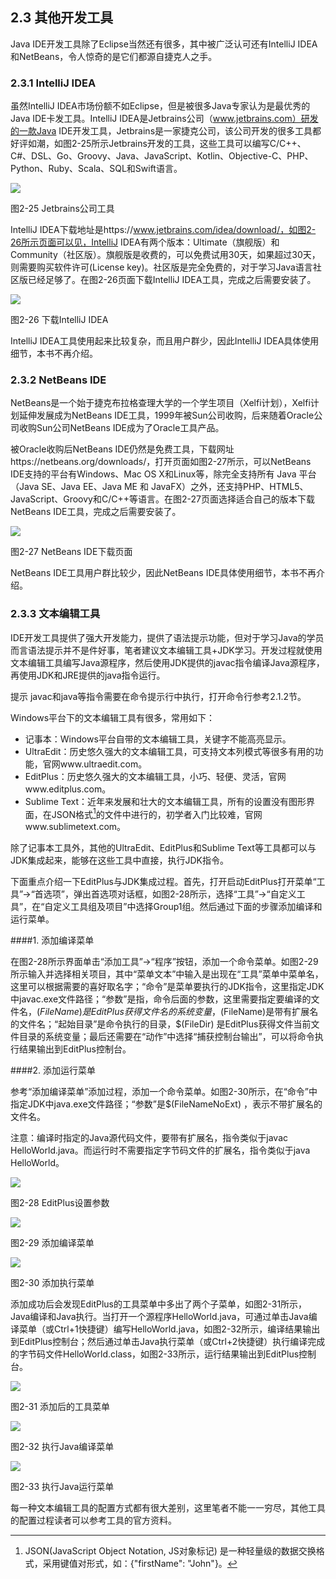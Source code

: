 ## 2.3 其他开发工具

Java IDE开发工具除了Eclipse当然还有很多，其中被广泛认可还有IntelliJ IDEA和NetBeans，令人惊奇的是它们都源自捷克人之手。

### 2.3.1 IntelliJ IDEA

虽然IntelliJ IDEA市场份额不如Eclipse，但是被很多Java专家认为是最优秀的Java IDE卡发工具。IntelliJ IDEA是Jetbrains公司（www.jetbrains.com）研发的一款Java IDE开发工具，Jetbrains是一家捷克公司，该公司开发的很多工具都好评如潮，如图2-25所示Jetbrains开发的工具，这些工具可以编写C/C++、C#、DSL、Go、Groovy、Java、JavaScript、Kotlin、Objective-C、PHP、Python、Ruby、Scala、SQL和Swift语言。

![](/assets/2-25.jpg)

图2-25 Jetbrains公司工具

IntelliJ IDEA下载地址是https://www.jetbrains.com/idea/download/，如图2-26所示页面可以见，IntelliJ IDEA有两个版本：Ultimate（旗舰版）和Community（社区版）。旗舰版是收费的，可以免费试用30天，如果超过30天，则需要购买软件许可(License key)。社区版是完全免费的，对于学习Java语言社区版已经足够了。在图2-26页面下载IntelliJ IDEA工具，完成之后需要安装了。

![](/assets/2-26.jpg)

图2-26 下载IntelliJ IDEA

IntelliJ IDEA工具使用起来比较复杂，而且用户群少，因此IntelliJ IDEA具体使用细节，本书不再介绍。

### 2.3.2 NetBeans IDE

NetBeans是一个始于捷克布拉格查理大学的一个学生项目（Xelfi计划），Xelfi计划延伸发展成为NetBeans IDE工具，1999年被Sun公司收购，后来随着Oracle公司收购Sun公司NetBeans IDE成为了Oracle工具产品。

被Oracle收购后NetBeans IDE仍然是免费工具，下载网址https://netbeans.org/downloads/，打开页面如图2-27所示，可以NetBeans IDE支持的平台有Windows、Mac OS X和Linux等，除完全支持所有 Java 平台（Java SE、Java EE、Java ME 和 JavaFX）之外，还支持PHP、HTML5、JavaScript、Groovy和C/C++等语言。在图2-27页面选择适合自己的版本下载NetBeans IDE工具，完成之后需要安装了。

![](/assets/2-27.jpg)

图2-27 NetBeans IDE下载页面

NetBeans IDE工具用户群比较少，因此NetBeans IDE具体使用细节，本书不再介绍。

### 2.3.3 文本编辑工具

IDE开发工具提供了强大开发能力，提供了语法提示功能，但对于学习Java的学员而言语法提示并不是件好事，笔者建议文本编辑工具+JDK学习。开发过程就使用文本编辑工具编写Java源程序，然后使用JDK提供的javac指令编译Java源程序，再使用JDK和JRE提供的java指令运行。

提示 javac和java等指令需要在命令提示行中执行，打开命令行参考2.1.2节。

Windows平台下的文本编辑工具有很多，常用如下：

*   记事本：Windows平台自带的文本编辑工具，关键字不能高亮显示。
*   UltraEdit：历史悠久强大的文本编辑工具，可支持文本列模式等很多有用的功能，官网www.ultraedit.com。
*   EditPlus：历史悠久强大的文本编辑工具，小巧、轻便、灵活，官网www.editplus.com。
*   Sublime Text：近年来发展和壮大的文本编辑工具，所有的设置没有图形界面，在JSON格式[^6]的文件中进行的，初学者入门比较难，官网www.sublimetext.com。

除了记事本工具外，其他的UltraEdit、EditPlus和Sublime Text等工具都可以与JDK集成起来，能够在这些工具中直接，执行JDK指令。

下面重点介绍一下EditPlus与JDK集成过程。首先，打开启动EditPlus打开菜单“工具”→“首选项”，弹出首选项对话框，如图2-28所示，选择“工具”→“自定义工具”，在“自定义工具组及项目”中选择Group1组。然后通过下面的步骤添加编译和运行菜单。

####1.  添加编译菜单

在图2-28所示界面单击“添加工具”→“程序”按钮，添加一个命令菜单。如图2-29所示输入并选择相关项目，其中“菜单文本”中输入是出现在“工具”菜单中菜单名，这里可以根据需要的喜好取名字；“命令”是菜单要执行的JDK指令，这里指定JDK中javac.exe文件路径；“参数”是指，命令后面的参数，这里需要指定要编译的文件名，$(FileName)是EditPlus获得文件名的系统变量，$(FileName)是带有扩展名的文件名；“起始目录”是命令执行的目录，$(FileDir) 是EditPlus获得文件当前文件目录的系统变量；最后还需要在“动作”中选择“捕获控制台输出”，可以将命令执行结果输出到EditPlus控制台。

####2.  添加运行菜单

参考“添加编译菜单”添加过程，添加一个命令菜单。如图2-30所示，在“命令”中指定JDK中java.exe文件路径；“参数”是$(FileNameNoExt) ，表示不带扩展名的文件名。

注意：编译时指定的Java源代码文件，要带有扩展名，指令类似于javac HelloWorld.java。而运行时不需要指定字节码文件的扩展名，指令类似于java HelloWorld。

![](/assets/2-28.jpg)

图2-28 EditPlus设置参数

![](/assets/2-29.jpg)

图2-29 添加编译菜单

![](/assets/2-30.png)

图2-30 添加执行菜单

添加成功后会发现EditPlus的工具菜单中多出了两个子菜单，如图2-31所示，Java编译和Java执行。当打开一个源程序HelloWorld.java，可通过单击Java编译菜单（或Ctrl+1快捷键）编写HelloWorld.java，如图2-32所示，编译结果输出到EditPlus控制台；然后通过单击Java执行菜单（或Ctrl+2快捷键）执行编译完成的字节码文件HelloWorld.class，如图2-33所示，运行结果输出到EditPlus控制台。

![](/assets/2-31.jpg)

图2-31 添加后的工具菜单

![](/assets/2-32.jpg)

图2-32 执行Java编译菜单

![](/assets/2-33.jpg)

图2-33 执行Java运行菜单

每一种文本编辑工具的配置方式都有很大差别，这里笔者不能一一穷尽，其他工具的配置过程读者可以参考工具的官方资料。

[^6]: JSON(JavaScript Object Notation, JS对象标记) 是一种轻量级的数据交换格式，采用键值对形式，如：{&quot;firstName&quot;: &quot;John&quot;}。